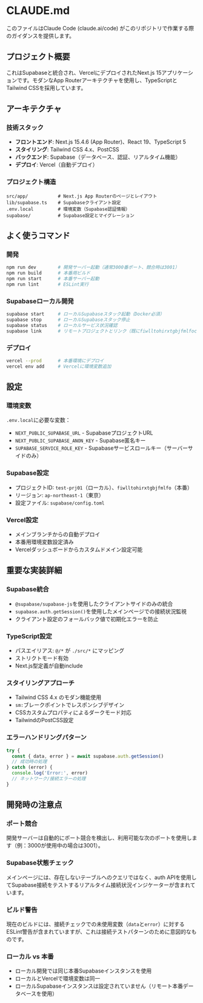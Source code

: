 # CLAUDE.md

このファイルはClaude Code (claude.ai/code) がこのリポジトリで作業する際のガイダンスを提供します。

## プロジェクト概要

これはSupabaseと統合され、VercelにデプロイされたNext.js 15アプリケーションです。モダンなApp Routerアーキテクチャを使用し、TypeScriptとTailwind CSSを採用しています。

## アーキテクチャ

### 技術スタック
- **フロントエンド**: Next.js 15.4.6 (App Router)、React 19、TypeScript 5
- **スタイリング**: Tailwind CSS 4.x、PostCSS
- **バックエンド**: Supabase（データベース、認証、リアルタイム機能）
- **デプロイ**: Vercel（自動デプロイ）

### プロジェクト構造
```
src/app/           # Next.js App Routerのページとレイアウト
lib/supabase.ts    # Supabaseクライアント設定
.env.local         # 環境変数（Supabase認証情報）
supabase/          # Supabase設定とマイグレーション
```

## よく使うコマンド

### 開発
```bash
npm run dev        # 開発サーバー起動（通常3000番ポート、競合時は3001）
npm run build      # 本番用ビルド
npm run start      # 本番サーバー起動
npm run lint       # ESLint実行
```

### Supabaseローカル開発
```bash
supabase start     # ローカルSupabaseスタック起動（Docker必須）
supabase stop      # ローカルSupabaseスタック停止
supabase status    # ローカルサービス状況確認
supabase link      # リモートプロジェクトとリンク（既にfiwlltohirxtgbjfmlfocにリンク済み）
```

### デプロイ
```bash
vercel --prod      # 本番環境にデプロイ
vercel env add     # Vercelに環境変数追加
```

## 設定

### 環境変数
`.env.local`に必要な変数：
- `NEXT_PUBLIC_SUPABASE_URL` - SupabaseプロジェクトURL
- `NEXT_PUBLIC_SUPABASE_ANON_KEY` - Supabase匿名キー
- `SUPABASE_SERVICE_ROLE_KEY` - Supabaseサービスロールキー（サーバーサイドのみ）

### Supabase設定
- プロジェクトID: `test-prj01`（ローカル）、`fiwlltohirxtgbjfmlfo`（本番）
- リージョン: `ap-northeast-1`（東京）
- 設定ファイル: `supabase/config.toml`

### Vercel設定
- メインブランチからの自動デプロイ
- 本番用環境変数設定済み
- Vercelダッシュボードからカスタムドメイン設定可能

## 重要な実装詳細

### Supabase統合
- `@supabase/supabase-js`を使用したクライアントサイドのみの統合
- `supabase.auth.getSession()`を使用したメインページでの接続状況監視
- クライアント設定のフォールバック値で初期化エラーを防止

### TypeScript設定
- パスエイリアス: `@/*` が `./src/*` にマッピング
- ストリクトモード有効
- Next.js型定義が自動include

### スタイリングアプローチ
- Tailwind CSS 4.x のモダン機能使用
- `sm:`ブレークポイントでレスポンシブデザイン
- CSSカスタムプロパティによるダークモード対応
- TailwindのPostCSS設定

### エラーハンドリングパターン
```typescript
try {
  const { data, error } = await supabase.auth.getSession()
  // 成功時の処理
} catch (error) {
  console.log('Error:', error)
  // ネットワーク/接続エラーの処理
}
```

## 開発時の注意点

### ポート競合
開発サーバーは自動的にポート競合を検出し、利用可能な次のポートを使用します（例：3000が使用中の場合は3001）。

### Supabase状態チェック
メインページには、存在しないテーブルへのクエリではなく、auth APIを使用してSupabase接続をテストするリアルタイム接続状況インジケーターが含まれています。

### ビルド警告
現在のビルドには、接続チェックでの未使用変数（`data`と`error`）に対するESLint警告が含まれていますが、これは接続テストパターンのために意図的なものです。

### ローカル vs 本番
- ローカル開発では同じ本番Supabaseインスタンスを使用
- ローカルとVercelで環境変数は同一
- ローカルSupabaseインスタンスは設定されていません（リモート本番データベースを使用）